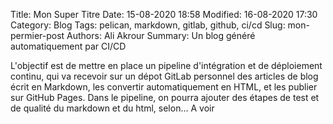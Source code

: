 Title: Mon Super Titre
Date: 15-08-2020 18:58
Modified: 16-08-2020 17:30
Category: Blog
Tags: pelican, markdown, gitlab, github, ci/cd
Slug: mon-permier-post
Authors: Ali Akrour
Summary: Un blog généré automatiquement par CI/CD

L'objectif est de mettre en place un pipeline d'intégration et de déploiement continu, qui va recevoir sur un dépot GitLab personnel des articles de blog écrit en Markdown, les convertir automatiquement en HTML, et les publier sur GitHub Pages.
Dans le pipeline, on pourra ajouter des étapes de test et de qualité du markdown et du html, selon...
A voir
